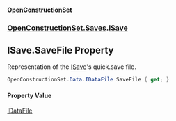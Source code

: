 #### [OpenConstructionSet](index.md 'index')
### [OpenConstructionSet.Saves](index.md#OpenConstructionSet_Saves 'OpenConstructionSet.Saves').[ISave](Ctkxwo+aKH6hcxhzKw7nag.md 'OpenConstructionSet.Saves.ISave')
## ISave.SaveFile Property
Representation of the [ISave](Ctkxwo+aKH6hcxhzKw7nag.md 'OpenConstructionSet.Saves.ISave')'s quick.save file.  
```csharp
OpenConstructionSet.Data.IDataFile SaveFile { get; }
```
#### Property Value
[IDataFile](VZv2DiJZ12cg0pjmXrsJmg.md 'OpenConstructionSet.Data.IDataFile')
